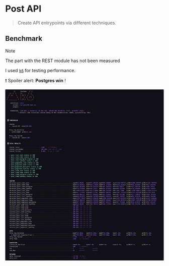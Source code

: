 # Post API

> Create API entrypoints via different techniques.

## Benchmark

> [!NOTE]
> The part with the REST module has not been measured

I used [`k6`](https://github.com/grafana/k6) for testing performance.

:exclamation: Spoiler alert: **Postgres win** !

![k6 result](k6-result.png "Result of benchmark")
